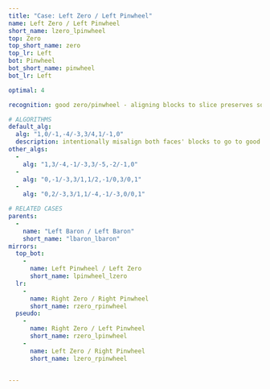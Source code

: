 ```yaml
---
title: "Case: Left Zero / Left Pinwheel"
name: Left Zero / Left Pinwheel
short_name: lzero_lpinwheel
top: Zero
top_short_name: zero
top_lr: Left
bot: Pinwheel
bot_short_name: pinwheel
bot_lr: Left

optimal: 4

recognition: good zero/pinwheel - aligning blocks to slice preserves squareshape

# ALGORITHMS
default_alg:
  alg: "1,0/-1,-4/-3,3/4,1/-1,0"
  description: intentionally misalign both faces' blocks to go to good baron/baron
other_algs:
  -
    alg: "1,3/-4,-1/-3,3/-5,-2/-1,0"
  -
    alg: "0,-1/-3,3/1,1/2,-1/0,3/0,1"
  -
    alg: "0,2/-3,3/1,1/-4,-1/-3,0/0,1"

# RELATED CASES
parents:
  -
    name: "Left Baron / Left Baron"
    short_name: "lbaron_lbaron"
mirrors:
  top_bot:
    -
      name: Left Pinwheel / Left Zero
      short_name: lpinwheel_lzero
  lr:
    -
      name: Right Zero / Right Pinwheel
      short_name: rzero_rpinwheel
  pseudo:
    -
      name: Right Zero / Left Pinwheel
      short_name: rzero_lpinwheel
    -
      name: Left Zero / Right Pinwheel
      short_name: lzero_rpinwheel


---
```


